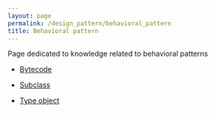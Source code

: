 ```yaml
---
layout: page
permalink: /design_pattern/behavioral_pattern
title: Behavioral pattern
---
```


Page dedicated to knowledge related to behavioral patterns

- [Bytecode](/wiki/design_pattern/behavioral_pattern/bytecode)

- [Subclass](/wiki/design_pattern/behavioral_pattern/subclass)

- [Type object](/wiki/design_pattern/behavioral_pattern/type_object)


